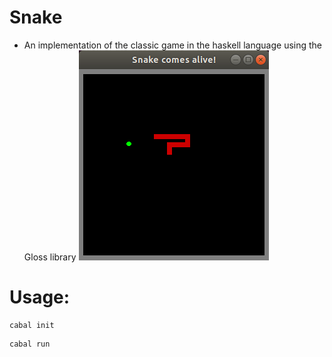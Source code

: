 # Snake
- An implementation of the classic game in the haskell language using the Gloss library
![Screenshot](SnakeSS.png)

# Usage:
```console
cabal init
```
```console
cabal run
```

